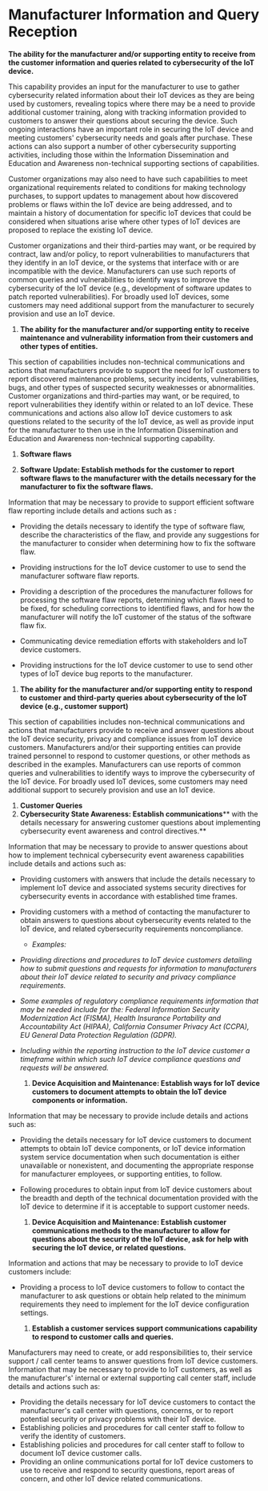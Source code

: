 
# **Manufacturer Information and Query Reception**

**The ability for the manufacturer and/or supporting entity to receive from the customer information and queries related to cybersecurity of the IoT device.**

This capability provides an input for the manufacturer to use to gather cybersecurity related information about their IoT devices as they are being used by customers, revealing topics where there may be a need to provide additional customer training, along with tracking information provided to customers to answer their questions about securing the device. Such ongoing interactions have an important role in securing the IoT device and meeting customers&#39; cybersecurity needs and goals after purchase. These actions can also support a number of other cybersecurity supporting activities, including those within the Information Dissemination and Education and Awareness non-technical supporting sections of capabilities.

Customer organizations may also need to have such capabilities to meet organizational requirements related to conditions for making technology purchases, to support updates to management about how discovered problems or flaws within the IoT device are being addressed, and to maintain a history of documentation for specific IoT devices that could be considered when situations arise where other types of IoT devices are proposed to replace the existing IoT device.

Customer organizations and their third-parties may want, or be required by contract, law and/or policy, to report vulnerabilities to manufacturers that they identify in an IoT device, or the systems that interface with or are incompatible with the device. Manufacturers can use such reports of common queries and vulnerabilities to identify ways to improve the cybersecurity of the IoT device (e.g., development of software updates to patch reported vulnerabilities). For broadly used IoT devices, some customers may need additional support from the manufacturer to securely provision and use an IoT device.

1. **The ability for the manufacturer and/or supporting entity to receive maintenance and vulnerability information from their customers and other types of entities.**

This section of capabilities includes non-technical communications and actions that manufacturers provide to support the need for IoT customers to report discovered maintenance problems, security incidents, vulnerabilities, bugs, and other types of suspected security weaknesses or abnormalities. Customer organizations and third-parties may want, or be required, to report vulnerabilities they identify within or related to an IoT device. These communications and actions also allow IoT device customers to ask questions related to the security of the IoT device, as well as provide input for the manufacturer to then use in the Information Dissemination and Education and Awareness non-technical supporting capability.

  1. **Software flaws**

1. **Software Update: Establish methods for the customer to report software flaws to the manufacturer with the details necessary for the manufacturer to fix the software flaws.**

Information that may be necessary to provide to support efficient software flaw reporting include details and actions such as **:**

- Providing the details necessary to identify the type of software flaw, describe the characteristics of the flaw, and provide any suggestions for the manufacturer to consider when determining how to fix the software flaw.
- Providing instructions for the IoT device customer to use to send the manufacturer software flaw reports.

- Providing a description of the procedures the manufacturer follows for processing the software flaw reports, determining which flaws need to be fixed, for scheduling corrections to identified flaws, and for how the manufacturer will notify the IoT customer of the status of the software flaw fix.
- Communicating device remediation efforts with stakeholders and IoT device customers.
- Providing instructions for the IoT device customer to use to send other types of IoT device bug reports to the manufacturer.

1. **The ability for the manufacturer and/or supporting entity to respond to customer and third-party queries about cybersecurity of the IoT device (e.g., customer support)**

This section of capabilities includes non-technical communications and actions that manufacturers provide to receive and answer questions about the IoT device security, privacy and compliance issues from IoT device customers. Manufacturers and/or their supporting entities can provide trained personnel to respond to customer questions, or other methods as described in the examples. Manufacturers can use reports of common queries and vulnerabilities to identify ways to improve the cybersecurity of the IoT device. For broadly used IoT devices, some customers may need additional support to securely provision and use an IoT device.

1. **Customer Queries**
  1. **Cybersecurity State Awareness: Establish communications**** with the details necessary for answering customer questions about implementing cybersecurity event awareness and control directives.**

Information that may be necessary to provide to answer questions about how to implement technical cybersecurity event awareness capabilities include details and actions such as:

- Providing customers with answers that include the details necessary to implement IoT device and associated systems security directives for cybersecurity events in accordance with established time frames.
- Providing customers with a method of contacting the manufacturer to obtain answers to questions about cybersecurity events related to the IoT device, and related cybersecurity requirements noncompliance.
  - _Examples:_

- _Providing directions and procedures to IoT device customers detailing how to submit questions and requests for information to manufacturers about their IoT device related to security and privacy compliance requirements._
- _Some examples of regulatory compliance requirements information that may be needed include for the: Federal Information Security Modernization Act (FISMA), Health Insurance Portability and Accountability Act (HIPAA), California Consumer Privacy Act (CCPA), EU General Data Protection Regulation (GDPR)._
- _Including within the reporting instruction to the IoT device customer a timeframe within which such IoT device compliance questions and requests will be answered._

  1. **Device Acquisition and Maintenance: Establish ways for IoT device customers to document attempts to obtain the IoT device components or information.**

Information that may be necessary to provide include details and actions such as:

- Providing the details necessary for IoT device customers to document attempts to obtain IoT device components, or IoT device information system service documentation when such documentation is either unavailable or nonexistent, and documenting the appropriate response for manufacturer employees, or supporting entities, to follow.

- Following procedures to obtain input from IoT device customers about the breadth and depth of the technical documentation provided with the IoT device to determine if it is acceptable to support customer needs.

  1. **Device Acquisition and Maintenance: Establish customer communications methods to the manufacturer to allow for questions about the security of the IoT device, ask for help with securing the IoT device, or related questions.**

Information and actions that may be necessary to provide to IoT device customers include:

- Providing a process to IoT device customers to follow to contact the manufacturer to ask questions or obtain help related to the minimum requirements they need to implement for the IoT device configuration settings.

  1. **Establish a customer services support communications capability to respond to customer calls and queries.**

Manufacturers may need to create, or add responsibilities to, their service support / call center teams to answer questions from IoT device customers. Information that may be necessary to provide to IoT customers, as well as the manufacturer&#39;s&#39; internal or external supporting call center staff, include details and actions such as:

- Providing the details necessary for IoT device customers to contact the manufacturer&#39;s call center with questions, concerns, or to report potential security or privacy problems with their IoT device.
- Establishing policies and procedures for call center staff to follow to verify the identity of customers.
- Establishing policies and procedures for call center staff to follow to document IoT device customer calls.
- Providing an online communications portal for IoT device customers to use to receive and respond to security questions, report areas of concern, and other IoT device related communications.
